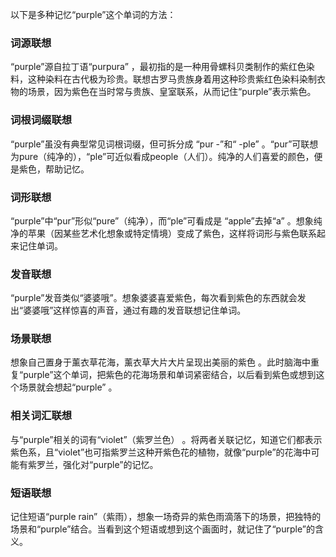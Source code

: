 以下是多种记忆“purple”这个单词的方法：

### 词源联想
“purple”源自拉丁语“purpura” ，最初指的是一种用骨螺科贝类制作的紫红色染料，这种染料在古代极为珍贵。联想古罗马贵族身着用这种珍贵紫红色染料染制衣物的场景，因为紫色在当时常与贵族、皇室联系，从而记住“purple”表示紫色。

### 词根词缀联想
“purple”虽没有典型常见词根词缀，但可拆分成 “pur -”和“ -ple” 。“pur”可联想为pure（纯净的），“ple”可近似看成people（人们）。纯净的人们喜爱的颜色，便是紫色，帮助记忆。 

### 词形联想
“purple”中“pur”形似“pure”（纯净），而“ple”可看成是 “apple”去掉“a” 。想象纯净的苹果（因某些艺术化想象或特定情境）变成了紫色，这样将词形与紫色联系起来记住单词。 

### 发音联想
“purple”发音类似“婆婆哦”。想象婆婆喜爱紫色，每次看到紫色的东西就会发出“婆婆哦”这样惊喜的声音，通过有趣的发音联想记住单词。 

### 场景联想
想象自己置身于薰衣草花海，薰衣草大片大片呈现出美丽的紫色 。此时脑海中重复“purple”这个单词，把紫色的花海场景和单词紧密结合，以后看到紫色或想到这个场景就会想起“purple” 。 

### 相关词汇联想
与“purple”相关的词有“violet”（紫罗兰色） 。将两者关联记忆，知道它们都表示紫色系，且“violet”也可指紫罗兰这种开紫色花的植物，就像“purple”的花海中可能有紫罗兰，强化对“purple”的记忆。 

### 短语联想
记住短语“purple rain”（紫雨），想象一场奇异的紫色雨滴落下的场景，把独特的场景和“purple”结合。当看到这个短语或想到这个画面时，就记住了“purple”的含义。 